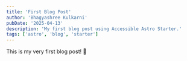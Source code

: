 ```yaml
---
title: 'First Blog Post'
author: 'Bhagyashree Kulkarni'
pubDate: '2025-04-13'
description: 'My first blog post using Accessible Astro Starter.'
tags: ['astro', 'blog', 'starter']
---
```


This is my very first blog post! 🎉
